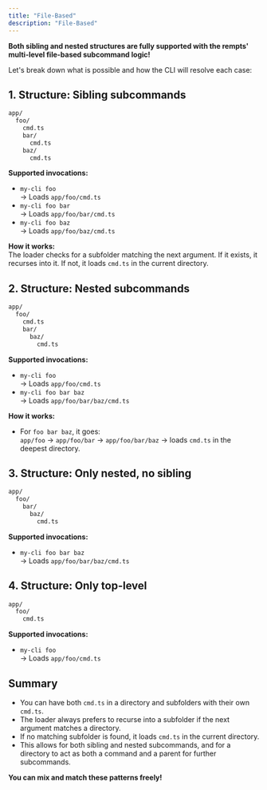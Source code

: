 ```yaml
---
title: "File-Based"
description: "File-Based"
---
```


**Both sibling and nested structures are fully supported with the rempts' multi-level file-based subcommand logic!**

Let's break down what is possible and how the CLI will resolve each case:

## 1. Structure: Sibling subcommands

```bash
app/
  foo/
    cmd.ts
    bar/
      cmd.ts
    baz/
      cmd.ts
```

**Supported invocations:**

- `my-cli foo`  
  → Loads `app/foo/cmd.ts`
- `my-cli foo bar`  
  → Loads `app/foo/bar/cmd.ts`
- `my-cli foo baz`  
  → Loads `app/foo/baz/cmd.ts`

**How it works:**  
The loader checks for a subfolder matching the next argument. If it exists, it recurses into it. If not, it loads `cmd.ts` in the current directory.

## 2. Structure: Nested subcommands

```bash
app/
  foo/
    cmd.ts
    bar/
      baz/
        cmd.ts
```

**Supported invocations:**

- `my-cli foo`  
  → Loads `app/foo/cmd.ts`
- `my-cli foo bar baz`  
  → Loads `app/foo/bar/baz/cmd.ts`

**How it works:**  

- For `foo bar baz`, it goes:  
  `app/foo` → `app/foo/bar` → `app/foo/bar/baz` → loads `cmd.ts` in the deepest directory.

## 3. Structure: Only nested, no sibling

```bash
app/
  foo/
    bar/
      baz/
        cmd.ts
```

**Supported invocations:**

- `my-cli foo bar baz`  
  → Loads `app/foo/bar/baz/cmd.ts`

## 4. Structure: Only top-level

```bash
app/
  foo/
    cmd.ts
```

**Supported invocations:**

- `my-cli foo`  
  → Loads `app/foo/cmd.ts`

## Summary

- You can have both `cmd.ts` in a directory and subfolders with their own `cmd.ts`.
- The loader always prefers to recurse into a subfolder if the next argument matches a directory.
- If no matching subfolder is found, it loads `cmd.ts` in the current directory.
- This allows for both sibling and nested subcommands, and for a directory to act as both a command and a parent for further subcommands.

**You can mix and match these patterns freely!**
